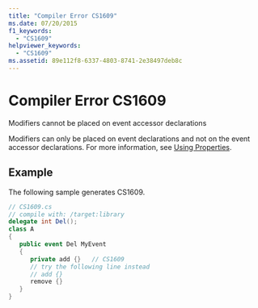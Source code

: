 ```yaml
---
title: "Compiler Error CS1609"
ms.date: 07/20/2015
f1_keywords: 
  - "CS1609"
helpviewer_keywords: 
  - "CS1609"
ms.assetid: 89e112f8-6337-4803-8741-2e38497deb8c
---
```

# Compiler Error CS1609
Modifiers cannot be placed on event accessor declarations  
  
 Modifiers can only be placed on event declarations and not on the event accessor declarations. For more information, see [Using Properties](../programming-guide/classes-and-structs/using-properties.md).  
  
## Example  
 The following sample generates CS1609.  
  
```csharp  
// CS1609.cs  
// compile with: /target:library  
delegate int Del();  
class A  
{  
   public event Del MyEvent   
   {  
      private add {}   // CS1609  
      // try the following line instead  
      // add {}  
      remove {}  
   }  
}  
```
